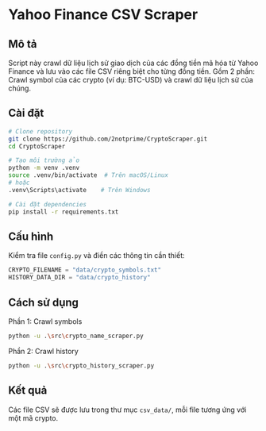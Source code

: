 # Yahoo Finance CSV Scraper

## Mô tả

Script này crawl dữ liệu lịch sử giao dịch của các đồng tiền mã hóa từ Yahoo Finance và lưu vào các file CSV riêng biệt cho từng đồng tiền. Gồm 2 phần: Crawl symbol của các crypto (ví dụ: BTC-USD) và crawl dữ liệu lịch sử của chúng.

## Cài đặt

```bash
# Clone repository
git clone https://github.com/2notprime/CryptoScraper.git
cd CryptoScraper

# Tạo môi trường ảo
python -m venv .venv
source .venv/bin/activate  # Trên macOS/Linux
# hoặc
.venv\Scripts\activate    # Trên Windows

# Cài đặt dependencies
pip install -r requirements.txt
```

## Cấu hình

Kiểm tra file `config.py` và điền các thông tin cần thiết:

```python
CRYPTO_FILENAME = "data/crypto_symbols.txt"
HISTORY_DATA_DIR = "data/crypto_history"
```

## Cách sử dụng

Phần 1: Crawl symbols

```bash
python -u .\src\crypto_name_scraper.py
```

Phần 2: Crawl history

```bash
python -u .\src\crypto_history_scraper.py
```

## Kết quả

Các file CSV sẽ được lưu trong thư mục `csv_data/`, mỗi file tương ứng với một mã crypto.
